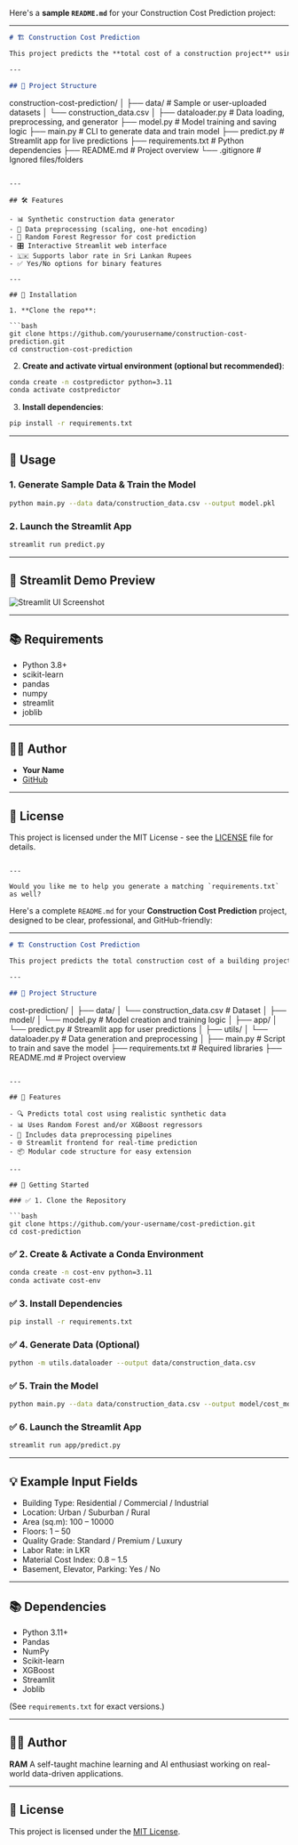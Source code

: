 Here's a **sample `README.md`** for your Construction Cost Prediction project:

---

```markdown
# 🏗️ Construction Cost Prediction

This project predicts the **total cost of a construction project** using key features like building type, area, number of floors, quality grade, location, and more. It includes data preprocessing, model training with Random Forest, and a Streamlit-based web app for user-friendly predictions.

---

## 📁 Project Structure

```

construction-cost-prediction/
│
├── data/                         # Sample or user-uploaded datasets
│   └── construction\_data.csv
│
├── dataloader.py                # Data loading, preprocessing, and generator
├── model.py                     # Model training and saving logic
├── main.py                      # CLI to generate data and train model
├── predict.py                   # Streamlit app for live predictions
├── requirements.txt             # Python dependencies
├── README.md                    # Project overview
└── .gitignore                   # Ignored files/folders

````

---

## 🛠️ Features

- 📊 Synthetic construction data generator
- 🧼 Data preprocessing (scaling, one-hot encoding)
- 🌲 Random Forest Regressor for cost prediction
- 🎛️ Interactive Streamlit web interface
- 🇱🇰 Supports labor rate in Sri Lankan Rupees
- ✅ Yes/No options for binary features

---

## 🧪 Installation

1. **Clone the repo**:

```bash
git clone https://github.com/yourusername/construction-cost-prediction.git
cd construction-cost-prediction
````

2. **Create and activate virtual environment (optional but recommended)**:

```bash
conda create -n costpredictor python=3.11
conda activate costpredictor
```

3. **Install dependencies**:

```bash
pip install -r requirements.txt
```

---

## 🚀 Usage

### 1. Generate Sample Data & Train the Model

```bash
python main.py --data data/construction_data.csv --output model.pkl
```

### 2. Launch the Streamlit App

```bash
streamlit run predict.py
```

---

## 📸 Streamlit Demo Preview

![Streamlit UI Screenshot](demo_screenshot.png)  <!-- Optional: Add if you include image -->

---

## 📚 Requirements

* Python 3.8+
* scikit-learn
* pandas
* numpy
* streamlit
* joblib

---

## 👨‍💻 Author

* **Your Name**
* [GitHub](https://github.com/yourusername)

---

## 📜 License

This project is licensed under the MIT License - see the [LICENSE](LICENSE) file for details.

```

---

Would you like me to help you generate a matching `requirements.txt` as well?
```


Here's a complete `README.md` for your **Construction Cost Prediction** project, designed to be clear, professional, and GitHub-friendly:

---

```markdown
# 🏗️ Construction Cost Prediction

This project predicts the total construction cost of a building project based on various features such as building type, location, area, floors, quality, material index, and labor rate. The model uses machine learning algorithms like Random Forest and XGBoost for regression, and includes a simple and interactive Streamlit web app.

---

## 📁 Project Structure

```

cost-prediction/
│
├── data/
│   └── construction\_data.csv        # Dataset
│
├── model/
│   └── model.py                     # Model creation and training logic
│
├── app/
│   └── predict.py                   # Streamlit app for user predictions
│
├── utils/
│   └── dataloader.py                # Data generation and preprocessing
│
├── main.py                          # Script to train and save the model
├── requirements.txt                 # Required libraries
├── README.md                        # Project overview

````

---

## 🧠 Features

- 🔍 Predicts total cost using realistic synthetic data
- 📊 Uses Random Forest and/or XGBoost regressors
- 🧹 Includes data preprocessing pipelines
- 🌐 Streamlit frontend for real-time prediction
- 📦 Modular code structure for easy extension

---

## 🚀 Getting Started

### ✅ 1. Clone the Repository

```bash
git clone https://github.com/your-username/cost-prediction.git
cd cost-prediction
````

### ✅ 2. Create & Activate a Conda Environment

```bash
conda create -n cost-env python=3.11
conda activate cost-env
```

### ✅ 3. Install Dependencies

```bash
pip install -r requirements.txt
```

### ✅ 4. Generate Data (Optional)

```bash
python -m utils.dataloader --output data/construction_data.csv
```

### ✅ 5. Train the Model

```bash
python main.py --data data/construction_data.csv --output model/cost_model.pkl
```

### ✅ 6. Launch the Streamlit App

```bash
streamlit run app/predict.py
```

---

## 💡 Example Input Fields

* Building Type: Residential / Commercial / Industrial
* Location: Urban / Suburban / Rural
* Area (sq.m): 100 – 10000
* Floors: 1 – 50
* Quality Grade: Standard / Premium / Luxury
* Labor Rate: in LKR
* Material Cost Index: 0.8 – 1.5
* Basement, Elevator, Parking: Yes / No

---

## 📚 Dependencies

* Python 3.11+
* Pandas
* NumPy
* Scikit-learn
* XGBoost
* Streamlit
* Joblib

(See `requirements.txt` for exact versions.)

---

## 👨‍💻 Author

**RAM**
A self-taught machine learning and AI enthusiast working on real-world data-driven applications.

---

## 📄 License

This project is licensed under the [MIT License](LICENSE).


